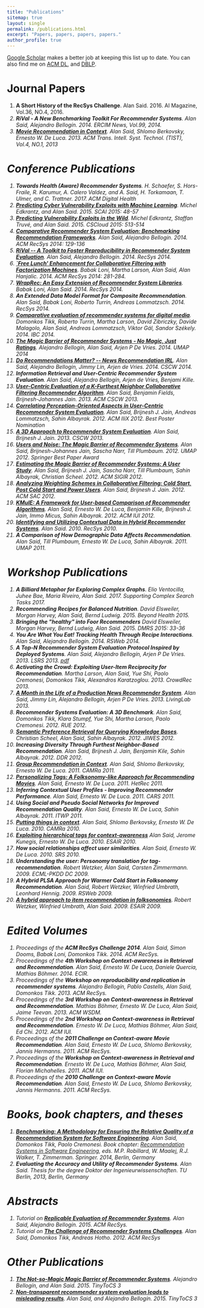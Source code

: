 ```yaml
---
title: "Publications"
sitemap: true
layout: single
permalink: /publications.html
excerpt: "Papers, papers, papers, papers."
author_profile: true
---
```


[Google Scholar](http://scholar.google.com/citations?user=j4cTzn0AAAAJ) makes a better job at keeping this list up to date. You can also find me on [ACM DL](http://dl.acm.org/author_page.cfm?id=81413593442&amp;coll=DL&amp;dl=GUIDE&amp;CFID=54192838&amp;CFTOKEN=44164314), and [DBLP](http://www.informatik.uni-trier.de/~ley/db/indices/a-tree/s/Said:Alan.html). 


# Journal Papers
1. **A Short History of the RecSys Challenge**. Alan Said. 2016. AI Magazine, Vol.36, NO.4, 2016. [<i class="fa fa-fw fa-link" />](http://www.aaai.org/ojs/index.php/aimagazine/article/view/2693)
1. **RiVal - A New Benchmarking Toolkit For Recommender Systems**. Alan Said, Alejandro Bellogín. 2014. ERCIM News, Vol.99, 2014. [<i class="fa fa-fw fa-link" />](http://ercim-news.ercim.eu/en99/special/rival-a-new-benchmarking-toolkit-for-recommender-systems)
1. [**Movie Recommendation in Context**<i class="ai ai-doi" />](http://dx.doi.org/10.1145/2414425.2414438). Alan Said, Shlomo Berkovsky, Ernesto W. De Luca. 2013. ACM Trans. Intell. Syst. Technol. (TIST), Vol.4, NO.1, 2013

# Conference Publications
1. **Towards Health (Aware) Recommender Systems**. H. Schaefer, S. Hors-Fraile, R. Karumur, A. Calero Valdez, and A. Said, H. Torkamaan, T. Ulmer, and C. Trattner.  2017. ACM Digital Health
1. [**Predicting Cyber Vulnerability Exploits with Machine Learning**<i class="ai ai-doi" />](http://dx.doi.org/10.3233/978-1-61499-589-0-48). Michel Edkrantz, and Alan Said. 2015. SCAI 2015: 48-57 <i class="fa fa-fw fa-file-pdf-o" />
1. [**Predicting Vulnerability Exploits in the Wild**<i class="ai ai-doi" />](http://dx.doi.org/10.1109/CSCloud.2015.56). Michel Edkrantz, Staffan Truvé, and Alan Said. 2015. CSCloud 2015: 513-514
1. [**Comparative Recommender System Evaluation: Benchmarking Recommendation Frameworks**<i class="ai ai-doi" />](http://dx.doi.org/10.1145/2645710.2645746). Alan Said, Alejandro Bellogín. 2014. ACM RecSys 2014: 129-136 [<i class="fa fa-fw fa-link" />](http://dl.acm.org/authorize?N91229) [<i class="fa fa-fw fa-youtube-play" />](https://www.youtube.com/watch?v=1jHxGCl8RXc#t=2815)
1. [**RiVal -- A Toolkit to Foster Reproducibility in Recommender System Evaluation**<i class="ai ai-doi" />](http://dx.doi.org/10.1145/2645710.2645712). Alan Said, Alejandro Bellogín. 2014. RecSys 2014.
1. [**`Free Lunch' Enhancement for Collaborative Filtering with Factorization Machines**<i class="ai ai-doi" />](http://dx.doi.org/10.1145/2645710.2645771). Babak Loni, Martha Larson, Alan Said, Alan Hanjalic. 2014. ACM RecSys 2014: 281-284. [<i class="fa fa-fw fa-link" />](http://dl.acm.org/authorize?N20744)
1. [**WrapRec: An Easy Extension of Recommender System Libraries**<i class="ai ai-doi" />](http://dx.doi.org/10.1145/2645710.2645717). Babak Loni, Alan Said. 2014. RecSys 2014.
1. **An Extended Data Model Format for Composite Recommendation**. Alan Said, Babak Loni, Roberto Turrin, Andreas Lommatzsch. 2014. RecSys 2014. [<i class="fa fa-fw fa-file-pdf-o" />](http://ceur-ws.org/Vol-1247/recsys14_poster20.pdf)
1. [**Comparative evaluation of recommender systems for digital media**<i class="ai ai-doi" />](http://dx.doi.org/10.1049/ib.2014.0015). Domonkos Tikk, Roberto Turrin, Martha Larson, David Zibriczky, Davide Malagolo, Alan Said, Andreas Lommatzsch, Viktor Gál, Sandor Székely. 2014. IBC 2014.
1. [**The Magic Barrier of Recommender Systems - No Magic, Just Ratings**<i class="ai ai-doi" />](http://dx.doi.org/10.1007/978-3-319-08786-3_3). Alejandro Bellogín, Alan Said, Arjen P De Vries. 2014. UMAP 2014
1. [**Do Recommendations Matter? -- News Recommendation IRL**<i class="ai ai-doi" />](http://dx.doi.org/10.1145/2556420.2556510). Alan Said, Alejandro Bellogín, Jimmy Lin, Arjen de Vries. 2014. CSCW 2014.
1. **Information Retrieval and User-Centric Recommender System Evaluation**. Alan Said, Alejandro Bellogín, Arjen de Vries, Benjami Kille. [<i class="fa fa-fw fa-file-pdf-o" />](http://ceur-ws.org/Vol-997/umap2013_project_3.pdf)
1. [**User-Centric Evaluation of a K-Furthest Neighbor Collaborative Filtering Recommender Algorithm**<i class="ai ai-doi" />](http://dx.doi.org/10.1145/2441776.2441933). Alan Said, Benjamin Fields, Brijnesh-Johannes Jain. 2013. ACM CSCW 2013.
1. [**Correlating Perception-Oriented Aspects in User-Centric Recommender System Evaluation**<i class="ai ai-doi" />](http://dx.doi.org/10.1145/2362724.2362778). Alan Said, Brijnesh J. Jain, Andreas Lommatzsch, Sahin Albayrak. 2012. ACM IIiX 2012. Best Poster Nomination <i class="fa fa-fw fa-star-o" />
1. [**A 3D Approach to Recommender System Evaluation**<i class="ai ai-doi" />](http://dx.doi.org/10.1145/2441955.2442017). Alan Said, Brijnesh J. Jain. 2013. CSCW 2013.
1. [**Users and Noise: The Magic Barrier of Recommender Systems**<i class="ai ai-doi" />](https://doi.org/10.1007/978-3-642-31454-4_20). Alan Said, Brijnesh-Johannes Jain, Sascha Narr, Till Plumbaum. 2012. UMAP 2012. Springer Best Paper Award <i class="fa fa-fw fa-star" />
1. [**Estimating the Magic Barrier of Recommender Systems: A User Study**<i class="ai ai-doi" />](http://dx.doi.org/10.1145/2348283.2348469). Alan Said, Brijnesh J. Jain, Sascha Narr, Till Plumbaum, Sahin Albayrak, Christian Scheel. 2012. ACM SIGIR 2012.
1. [**Analyzing Weighting Schemes in Collaborative Filtering: Cold Start, Post Cold Start and Power Users**<i class="ai ai-doi" />](http://dx.doi.org/10.1145/2245276.2232114). Alan Said, Brijnesh J. Jain. 2012. ACM SAC 2012.
1. [**KMulE: A Framework for User-based Comparison of Recommender Algorithms**<i class="ai ai-doi" />](http://dx.doi.org/10.1145/2166966.2167034). Alan Said, Ernesto W. De Luca, Benjamin Kille, Brijnesh J. Jain, Immo Micus, Sahin Albayrak. 2012. ACM IUI 2012.
1. [**Identifying and Utilizing Contextual Data in Hybrid Recommender Systems**<i class="ai ai-doi" />](http://dx.doi.org/10.1145/1864708.1864792). Alan Said. 2010. RecSys 2010.
1. **A Comparison of How Demographic Data Affects Recommendation**. Alan Said, Till Plumbaum, Ernesto W. De Luca, Sahin Albayrak. 2011. UMAP 2011. [<i class="fa fa-fw fa-file-pdf-o" />](http://files.alans.se/papers/2011-umap-demographics.pdf)

# Workshop Publications
1. **A Billiard Metaphor for Exploring Complex Graphs**. Elio Ventocilla, Juhee Bae, Maria Riveiro, Alan Said. 2017. Supporting Complex Search Tasks 2017. [<i class="fa fa-fw fa-file-pdf-o" />](http://ceur-ws.org/Vol-1798/paper9.pdf)
1. **Recommending Recipes for Balanced Nutrition**. David Elsweiler, Morgan Harvey, Alan Said, Bernd Ludwig. 2015. Beyond Health 2015. [<i class="fa fa-fw fa-file-pdf-o" />](http://files.alans.se/papers/2015-ehealth-nutrition.pdf)
1. **Bringing the "healthy" into Foor Recommenders** David Elsweiler, Morgan Harvey, Bernd Ludwig, Alan Said. 2015. DMRS 2015: 33-36 [<i class="fa fa-fw fa-file-pdf-o" />](http://ceur-ws.org/Vol-1533/paper8.pdf)
1. **You Are What You Eat! Tracking Health Through Recipe Interactions**. Alan Said, Alejandro Bellogín. 2014. RSWeb 2014. [<i class="fa fa-fw fa-file-pdf-o" />](http://ls13-www.cs.uni-dortmund.de/homepage/rsweb2014/papers/rsweb2014_submission_15.pdf)
1. **A Top-N Recommender System Evaluation Protocol Inspired by Deployed Systems**. Alan Said, Alejandro Bellogín, Arjen P De Vries. 2013. LSRS 2013. [<i class="fa fa-fw fa-file-pdf-o" />pdf](http://graphlab.com/files/lsrs2013/paper_12.pdf)
1. **Activating the Crowd: Exploiting User-Item Reciprocity for Recommendation**. Martha Larson, Alan Said, Yue Shi, Paolo Cremonesi, Domonkos Tikk, Alexandros Karatzoglou. 2013. CrowdRec 2013. [<i class="fa fa-fw fa-file-pdf-o" />](http://crowdrec2013.noahlab.com.hk/papers/crowdrec2013_Larson.pdf)
1. [**A Month in the Life of a Production News Recommender System**<i class="ai ai-doi" />](http://dx.doi.org/10.1145/2513150.2513159). Alan Said, Jimmy Lin, Alejandro Bellogín, Arjen P De Vries. 2013. LivingLab 2013.
1. **Recommender Systems Evaluation: A 3D Benchmark**. Alan Said, Domonkos Tikk, Klara Stumpf, Yue Shi, Martha Larson, Paolo Cremonesi. 2012. RUE 2012. [<i class="fa fa-fw fa-file-pdf-o" />](http://ceur-ws.org/Vol-910/paper4.pdf)
1. [**Semantic Preference Retrieval for Querying Knowledge Bases**<i class="ai ai-doi" />](http://dx.doi.org/10.1007/978-3-642-31454-4_20). Christian Scheel, Alan Said, Sahin Albayrak. 2012. JIWES 2012.
1. **Increasing Diversity Through Furthest Neighbor-Based Recommendation**. Alan Said, Brijnesh J. Jain, Benjamin Kile, Sahin Albayrak. 2012. DDR 2012. [<i class="fa fa-fw fa-file-pdf-o" />](http://www.dcs.gla.ac.uk/workshops/ddr2012/papers/p3said.pdf)
1. [**Group Recommendation in Context**<i class="ai ai-doi" />](http://dx.doi.org/10.1145/2096112.2096113). Alan Said, Shlomo Berkovsky, Ernesto W. De Luca. 2011. CAMRa 2011.
1. [**Personalizing Tags: A Folksonomy-like Approach for Recommending Movies**<i class="ai ai-doi" />](http://dx.doi.org/10.1145/2039320.2039328). Alan Said, Ernesto W. De Luca. 2011. HetRec 2011.
1. **Inferring Contextual User Profiles - Improving Recommender Performance**. Alan Said, Ernesto W. De Luca. 2011. CARS 2011.
1. **Using Social and Pseudo Social Networks for Improved Recommendation Quality**. Alan Said, Ernesto W. De Luca, Sahin Albayrak. 2011. ITWP 2011.
1. [**Putting things in context**<i class="ai ai-doi" />](http://dx.doi.org/10.1145/1869652.1869665). Alan Said, Shlomo Berkovsky, Ernesto W. De Luca. 2010. CAMRa 2010.
1. [**Exploiting hierarchical tags for context-awareness**<i class="ai ai-doi" />](http://dx.doi.org/10.1145/1871962.1871984) Alan Said, Jerome Kunegis, Ernesto W. De Luca. 2010. ESAIR 2010.
1. **How social relationships affect user similarities**. Alan Said, Ernesto W. De Luca. 2010. SRS 2010.
1. **Understanding the user: Personomy translation for tag-recommendation**. Robert Wetzker, Alan Said, Carsten Zimmermann. 2009. ECML-PKDD DC 2009.
1. **A Hybrid PLSA Approach for Warmer Cold Start in Folksonomy Recommendation**. Alan Said, Robert Wetzker, Winfried Umbrath, Leonhard Hennig. 2009. RSWeb 2009.
1. [**A hybrid approach to item recommendation in folksonomies**<i class="ai ai-doi" />](http://dx.doi.org/10.1145/1506250.1506255). Robert Wetzker, Winfried Umbrath, Alan Said. 2009. ESAIR 2009.

# Edited Volumes
1. Proceedings of the **ACM RecSys Challenge 2014**. Alan Said, Simon Dooms, Babak Loni, Domonkos Tikk. 2014. ACM RecSys.
1. Proceedings of the **4th Workshop on Context-awareness in Retrieval and Recommendation**. Alan Said, Ernesto W. De Luca, Daniele Quercia, Mathias Böhmer. 2014. ECIR.
1. Proceedings of the **Workshop on reproducibility and replication in recommender systems**. Alejandro Bellogín, Pablo Castells, Alan Said, Domonkos Tikk. 2013. ACM RecSys.
1. Proceedings of the **3rd Workshop on Context-awareness in Retrieval and Recommendation**. Mathias Böhmer, Ernesto W. De Luca, Alan Said, Jaime Teevan. 2013. ACM WSDM.
1. Proceedings of the **2nd Workshop on Context-awareness in Retrieval and Recommendation**. Ernesto W. De Luca, Mathias Böhmer, Alan Said, Ed Chi. 2012. ACM IUI.
1. Proceedings of the **2011 Challenge on Context-aware Movie Recommendation**. Alan Said, Ernesto W. De Luca, Shlomo Berkovsky, Jannis Hermanns. 2011. ACM RecSys.
1. Proceedings of the **Workshop on Context-awareness in Retrieval and Recommendation**. Ernesto W. De Luca, Mathias Böhmer, Alan Said, Florian Michahelles. 2011. ACM IUI.
1. Proceedings of the **2010 Challenge on Context-aware Movie Recommendation**. Alan Said, Ernesto W. De Luca, Shlomo Berkovsky, Jannis Hermanns. 2011. ACM RecSys.

# Books, book chapters, and theses
1. [**Benchmarking: A Methodology for Ensuring the Relative Quality of a Recommendation System for Software Engineering**<i class="ai ai-doi" />](http://dx.doi.org/10.1007/978-3-642-45135-5_11). Alan Said, Domonkos Tikk, Paolo Cremonesi. Book chapter: [Recommendation Systems in Software Engineering](https://www.springer.com/computer/swe/book/978-3-642-45134-8?otherVersion=978-3-642-45135-5), eds. M.P. Robillard, W. Maalej, R.J. Walker, T. Zimmerman. Springer. 2014, Berlin, Germany
1. **Evaluating the Accuracy and Utility of Recommender Systems**. Alan Said. Thesis for the degree Doktor der Ingenieurwissenschaften. TU Berlin, 2013, Berlin, Germany [<i class="fa fa-fw fa-link" />](http://nbn-resolving.de/urn/resolver.pl?urn=urn:nbn:de:kobv:83-opus-39178)

# Abstracts
1. Tutorial on [**Replicable Evaluation of Recommender Systems**<i class="ai ai-doi" />](https://doi.org/10.1145/2792838.2792841). Alan Said, Alejandro Bellogín. 2015. ACM RecSys.
1. Tutorial on [**The Challenge of Recommender Systems Challenges**<i class="ai ai-doi" />](http://dx.doi.org/10.1145/2365952.2365959). Alan Said, Domonkos Tikk, Andreas Hotho. 2012. ACM RecSys

# Other Publications
1. [**The Not-so-Magic Magic Barrier of Recommender Systems**](http://tinytocs.org/vol3/papers/TinyToCS_3_bellogin.pdf). Alejandro Bellogín, and Alan Said. 2015. TinyToCS 3
1. [**Non-transparent recommender system evaluation leads to misleading results**](http://tinytocs.org/vol3/papers/TinyToCS_3_said.pdf). Alan Said, and Alejandro Bellogín. 2015. TinyToCS 3

